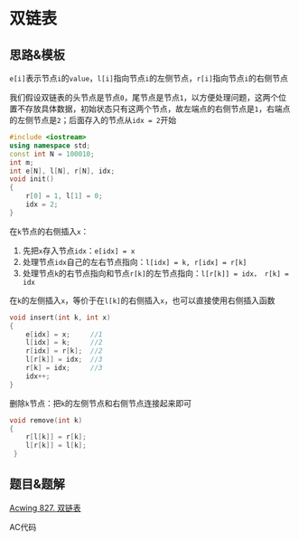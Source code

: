 # 双链表

## 思路&模板

​	`e[i]`表示节点`i`的`value`，`l[i]`指向节点`i`的左侧节点，`r[i]`指向节点`i`的右侧节点

我们假设双链表的头节点是节点`0`，尾节点是节点`1`，以方便处理问题，这两个位置不存放具体数据，初始状态只有这两个节点，故左端点的右侧节点是`1`，右端点的左侧节点是`2`；后面存入的节点从`idx = 2`开始

```cpp
#include <iostream>
using namespace std;
const int N = 100010;
int m;
int e[N], l[N], r[N], idx;
void init()
{
    r[0] = 1, l[1] = 0;
    idx = 2;
}
```

在`k`节点的右侧插入`x`：

1. 先把`x`存入节点`idx`：`e[idx] = x`
2. 处理节点`idx`自己的左右节点指向：`l[idx] = k, r[idx] = r[k]`
3. 处理节点`k`的右节点指向和节点`r[k]`的左节点指向：`l[r[k]] = idx， r[k] = idx`

在`k`的左侧插入`x`，等价于在`l[k]`的右侧插入`x`，也可以直接使用右侧插入函数

```cpp
void insert(int k, int x)
{
    e[idx] = x;		//1
    l[idx] = k;		//2
    r[idx] = r[k];	//2
    l[r[k]] = idx;	//3
    r[k] = idx;		//3
    idx++;
}
```

删除`k`节点：把`k`的左侧节点和右侧节点连接起来即可

```cpp
void remove(int k)
{
    r[l[k]] = r[k];
    l[r[k]] = l[k];
 }
```

## 题目&题解

[Acwing 827. 双链表](https://www.acwing.com/problem/content/829/)

AC代码

